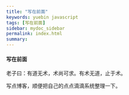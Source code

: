 ```yaml
---
title: "写在前面"
keywords: yuebin javascript
tags: [写在前面]
sidebar: mydoc_sidebar
permalink: index.html
summary:
---
```


#### 写在前面

老子曰：有道无术，术尚可求。有术无道，止于术。


写点博客，顺便把自己的点点滴滴系统整理一下。